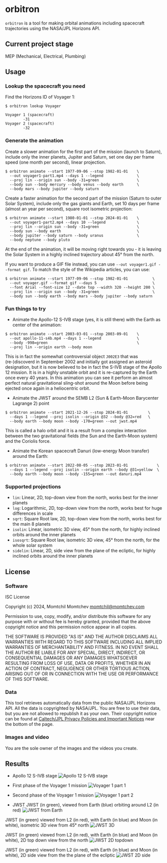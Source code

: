 # orbitron

`orbitron` is a tool for making orbital animations including spacecraft trajectories using the NASA/JPL Horizons API.

## Current project stage

MEP (Mechanical, Electrical, Plumbing)

## Usage

### Lookup the spacecraft you need

Find the Horizons ID of Voyager 1:

```shell
$ orbitron lookup Voyager

Voyager 1 (spacecraft)
		-31
Voyager 2 (spacecraft)
		-32

```

### Generate the animation

Create a slower animation for the first part of the mission (launch to Saturn), include only the inner planets, Jupiter and Saturn, set one day per frame speed (one month per second), linear projection.

```shell
$ orbitron animate --start 1977-09-06 --stop 1982-01-01    \
  --out voyager1-part1.mp4 --days 1 --legend               \
  --proj lin --origin sun --body -31=green                 \
  --body sun --body mercury --body venus --body earth      \
  --body mars --body jupiter --body saturn
```

Create a faster animation for the second part of the mission (Saturn to outer Solar System), include only the gas giants and Earth, set 10 days per frame (almost an year per second), square root isometric projection:

```shell
$ orbitron animate --start 1980-01-01 --stop 2024-01-01    \
  --out voyager1-part2.mp4 --days 10 --legend              \
  --proj lin --origin sun --body -31=green                 \
  --body sun --body earth                                  \
  --body jupiter --body saturn --body uranus               \
  --body neptune --body pluto
```

At the end of the animation, it will be moving right towards you - it is leaving the Solar System in a highly inclined trajectory about 45° from the north.

If you want to produce a GIF file instead, you can use `--out voyager1.gif --format gif`. To match the style of the Wikipedia articles, you can use:

```shell
$ orbitron animate --start 1977-09-06 --stop 1982-01-01           \
  --out voyager.gif --format gif --days 5                         \
  --font Arial --font-size 12 --date top --width 320 --height 200 \
  --proj lin --origin sun --body -31=green                        \
  --body sun --body earth --body mars --body jupiter --body saturn
```

### Fun things to try

* Animate the Apollo-12 S-IVB stage (yes, it is still there) with the Earth as center of the animation:
```shell
$ orbitron animate --start 2003-03-01 --stop 2003-09-01    \
  --out apollo-11-s4b.mp4 --days 1 --legend                \
  --body -998=green                                        \
  --proj lin --origin earth --body moon 
```

This is in fact the somewhat controversial object `J002E3` that was (re-)discoverd in September 2002 and initially got assigned an asteroid designation, but it is now believed to be in fact the S-IVB stage of the Apollo 12 mission. It is in a highly unstable orbit and it is re-captured by the Earth once every 40 years. In this animation you can see it perform an almost perfect natural gravitational sling-shot around the Moon before being ejected once again in a heliocentric orbit.

* Animate the JWST around the SEMB L2 (Sun & Earth-Moon Barycenter Lagrange 2) point

```shell
$ orbitron animate --start 2021-12-26 --stop 2024-01-01         \
  --days 1 --legend --proj isolin --origin @32 --body @32=red   \
  --body earth --body moon --body -170=green --out jwst.mp4
```

This is called a halo orbit and it is a result from a complex interaction between the two gravitational fields (the Sun and the Earth-Moon system) and the Coriolis force.

* Animate the Korean spacecraft Danuri (low-energy Moon transfer) around the Earth:

```shell
$ orbitron animate --start 2022-08-05 --stop 2023-01-01             \
  --days 1 --legend --proj isolin --origin earth --body @31=yellow  \
  --body earth --body moon --body -155=green --out danuri.mp4
```

### Supported projections

* `lin`: Linear, 2D, top-down view from the north, works best for the inner planets
* `log`: Logarithmic, 2D, top-down view from the north, works best for huge differences in scale
* `sqrt`: Square Root law, 2D, top-down view from the north, works best for the main 8 planets
* `isolin`: Linear, isometric 3D view, 45° from the north, for highly inclined orbits around the inner planets
* `isosqrt`: Square Root law, isometric 3D view, 45° from the north, for the whole solar system
* `sidelin`: Linear, 2D, side view from the plane of the ecliptic, for highly inclined orbits around the inner planets

## License

### Software

ISC License

Copyright (c) 2024, Momtchil Momtchev <momtchil@momtchev.com>

Permission to use, copy, modify, and/or distribute this software for any
purpose with or without fee is hereby granted, provided that the above
copyright notice and this permission notice appear in all copies.

THE SOFTWARE IS PROVIDED "AS IS" AND THE AUTHOR DISCLAIMS ALL WARRANTIES
WITH REGARD TO THIS SOFTWARE INCLUDING ALL IMPLIED WARRANTIES OF
MERCHANTABILITY AND FITNESS. IN NO EVENT SHALL THE AUTHOR BE LIABLE FOR
ANY SPECIAL, DIRECT, INDIRECT, OR CONSEQUENTIAL DAMAGES OR ANY DAMAGES
WHATSOEVER RESULTING FROM LOSS OF USE, DATA OR PROFITS, WHETHER IN AN
ACTION OF CONTRACT, NEGLIGENCE OR OTHER TORTIOUS ACTION, ARISING OUT OF
OR IN CONNECTION WITH THE USE OR PERFORMANCE OF THIS SOFTWARE.

### Data

This tool retrieves automatically data from the public NASA/JPL Horizons API. All the data is copyrighted by NASA/JPL. You are free to use their data, but you are not allowed to republish it as your own. Their copyright notice can be found at [Caltech/JPL Privacy Policies and Important Notices](https://www.jpl.nasa.gov/caltechjpl-privacy-policies-and-important-notices) near the bottom of the page.

### Images and video

You are the sole owner of the images and the videos you create.

## Results


* Apollo 12 S-IVB stage
![Apollo 12 S-IVB stage](https://imgur.com/zT4lYws.gif)

* First phase of the Voyager 1 mission
![Voyager 1 part 1](https://imgur.com/4fx1SjT.gif)

* Second phase of the Voyager 1 mission
![Voyager 1 part 2](https://imgur.com/ctE6vUI.gif)

* JWST
JWST (in green), viewed from Earth (blue) orbiting around L2 (in red)
![JWST from Earth](https://imgur.com/An6ns9a.gif)

JWST (in green) viewed from L2 (in red), with Earth (in blue) and Moon (in white), isometric 3D view from 45° north
![JWST 3D](https://imgur.com/AVVfzB3.gif)

JWST (in green) viewed from L2 (in red), with Earth (in blue) and Moon (in white), 2D top down view from the north
![JWST 2D topdown](https://imgur.com/qsHz4NJ.gif)

JWST (in green) viewed from L2 (in red), with Earth (in blue) and Moon (in white), 2D side view from the the plane of the ecliptic
![JWST 2D side](https://imgur.com/bPcVk5u.gif)
